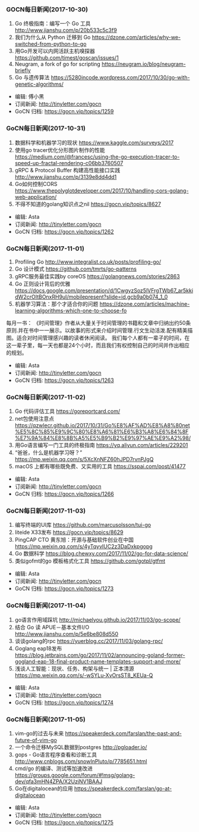 ### GOCN每日新闻(2017-10-30)

1. Go 终极指南：编写一个 Go 工具 http://www.jianshu.com/p/20b533c5c3f9
2. 我们为什么从 Python 迁移到 Go https://dzone.com/articles/why-we-switched-from-python-to-go
3. 用Go开发可以内网活跃主机嗅探器 https://github.com/timest/goscan/issues/1
4. Neugram,  a fork of go for scripting https://neugram.io/blog/neugram-briefly
5. Go 与遗传算法 https://5280incode.wordpress.com/2017/10/30/go-with-genetic-algorithms/

* 编辑: 傅小黑
* 订阅新闻: http://tinyletter.com/gocn
* GoCN 归档: https://gocn.vip/topics/1259

### GoCN每日新闻(2017-10-31)

1. 数据科学和机器学习的现状 https://www.kaggle.com/surveys/2017
2. 使用go tracer优化分形图片制作的性能 https://medium.com/@francesc/using-the-go-execution-tracer-to-speed-up-fractal-rendering-c06bb3760507
3. gRPC & Protocol Buffer 构建高性能接口实践 http://www.jianshu.com/p/3139e8dd4dd1
4. Go如何控制CORS https://www.thepolyglotdeveloper.com/2017/10/handling-cors-golang-web-application/
5. 不得不知道的golang知识点之nil https://gocn.vip/topics/8627

* 编辑: Asta
* 订阅新闻: http://tinyletter.com/gocn
* GoCN 归档: https://gocn.vip/topics/1262

### GoCN每日新闻(2017-11-01)

1. Profiling Go http://www.integralist.co.uk/posts/profiling-go/
2. Go 设计模式 https://github.com/tmrts/go-patterns
3. gRPC服务最佳实践by coreOS https://golangnews.com/stories/2863
4. Go 正则设计背后的优雅 https://docs.google.com/presentation/d/1CwgyzSoz5lVFrgTWb67_ar5kkidW2crOItBOnxRH9uI/mobilepresent?slide=id.gcb9a0b074_1_0
5. 机器学习算法：那个才适合你的问题 https://dzone.com/articles/machine-learning-algorithms-which-one-to-choose-fo

每月一书：
《时间管理》作者从大量关于时间管理的书籍和文章中归纳出约50条原则.并在书中一一展示。以故事的形式来介绍时间管理.行文生动活泼.配有精美描图。适合对时间管理感兴趣的读者休闲阅读。
我们每个人都有一辈子的时间，在这一辈子里，每一天也都是24个小时，而且我们有权控制自己的时间并作出相应的规划。

* 编辑: Asta
* 订阅新闻: http://tinyletter.com/gocn
* GoCN 归档: https://gocn.vip/topics/1263

### GoCN每日新闻(2017-11-02)

1. Go 代码评估工具 https://goreportcard.com/
2. net包使用注意点 https://qzwlecr.github.io/2017/10/31/Go%E8%AF%AD%E8%A8%80net%E5%8C%85%E9%9C%80%E8%A6%81%E6%B3%A8%E6%84%8F%E7%9A%84%E8%8B%A5%E5%B9%B2%E9%97%AE%E9%A2%98/
3. 用Go语言编写一门工具的终极指南 https://yq.aliyun.com/articles/229201
4. “爸爸，什么是机器学习呀？” https://mp.weixin.qq.com/s/5XcXnNFZ60hJPD7rvnPJgQ
5. macOS 上都有哪些既免费、又实用的工具 https://sspai.com/post/41477

* 编辑: Asta
* 订阅新闻: http://tinyletter.com/gocn
* GoCN 归档: https://gocn.vip/topics/1266

### GoCN每日新闻(2017-11-03)

1. 编写终端的UI库 https://github.com/marcusolsson/tui-go
2. liteide X33发布 https://gocn.vip/topics/8629
3. PingCAP CTO 黄东旭：开源与基础软件创业在中国 https://mp.weixin.qq.com/s/4yTqyvIUC2z3DaDxkpgopg
4. Go 数据科学 https://blog.chewxy.com/2017/11/02/go-for-data-science/
5. 类似gofmt的go 模板格式化工具 https://github.com/gotpl/gtfmt

* 编辑: Asta
* 订阅新闻: http://tinyletter.com/gocn
* GoCN 归档: https://gocn.vip/topics/1273

### GoCN每日新闻(2017-11-04)

1. go语言作用域踩坑 http://michaelyou.github.io/2017/11/03/go-scope/
2. 结合 Go 读 APUE－基本文件I/O http://www.jianshu.com/p/5e6be808d550
3. 谈谈golang的rpc https://yuerblog.cc/2017/11/03/golang-rpc/
4. Goglang eap18发布 https://blog.jetbrains.com/go/2017/11/02/announcing-goland-former-gogland-eap-18-final-product-name-templates-support-and-more/
5. 浅谈人工智能：现状、任务、构架与统一 | 正本清源 https://mp.weixin.qq.com/s/-wSYLu-XvOrsST8_KEUa-Q

* 编辑: Asta
* 订阅新闻: http://tinyletter.com/gocn
* GoCN 归档: https://gocn.vip/topics/1274

### GoCN每日新闻(2017-11-05)

1. vim-go的过去与未来 https://speakerdeck.com/farslan/the-past-and-future-of-vim-go
2. 一个命令迁移MySQL数据到postgres http://pgloader.io/
3. gops - Go语言程序查看和诊断工具 http://www.cnblogs.com/snowInPluto/p/7785651.html
4. cmd/go 的编译、测试等加速改进 https://groups.google.com/forum/#!msg/golang-dev/qfa3mHN4ZPA/X2UzjNV1BAAJ
5. Go在digitalocean的应用 https://speakerdeck.com/farslan/go-at-digitalocean

* 编辑: Asta
* 订阅新闻: http://tinyletter.com/gocn
* GoCN 归档: https://gocn.vip/topics/1275